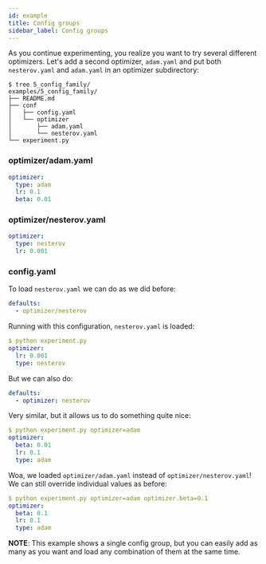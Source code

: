 ```yaml
---
id: example
title: Config groups
sidebar_label: Config groups
---
```

As you continue experimenting, you realize you want to try several different optimizers.
Let's add a second optimizer, `adam.yaml` and put both `nesterov.yaml` and `adam.yaml` in an optimizer subdirectory:
```text
$ tree 5_config_family/
examples/5_config_family/
├── README.md
├── conf
│   ├── config.yaml
│   └── optimizer
│       ├── adam.yaml
│       └── nesterov.yaml
└── experiment.py
```

### optimizer/adam.yaml
```yaml
optimizer:
  type: adam
  lr: 0.1
  beta: 0.01
```
### optimizer/nesterov.yaml
```yaml
optimizer:
  type: nesterov
  lr: 0.001
```

### config.yaml
To load `nesterov.yaml` we can do as we did before:
```yaml
defaults:
  - optimizer/nesterov
```
Running with this configuration, `nesterov.yaml` is loaded:
```yaml
$ python experiment.py
optimizer:
  lr: 0.001
  type: nesterov
```


But we can also do:
```yaml
defaults:
  - optimizer: nesterov
```

Very similar, but it allows us to do something quite nice:
```yaml
$ python experiment.py optimizer=adam
optimizer:
  beta: 0.01
  lr: 0.1
  type: adam
```

Woa, we loaded `optimizer/adam.yaml` instead of `optimizer/nesterov.yaml`!
We can still override individual values as before:
```yaml
$ python experiment.py optimizer=adam optimizer.beta=0.1
optimizer:
  beta: 0.1
  lr: 0.1
  type: adam
```
<div class="alert alert--info" role="alert">
<strong>NOTE</strong>: This example shows a single config group, but you can easily add as many as you want and load any combination 
of them at the same time.
</div>